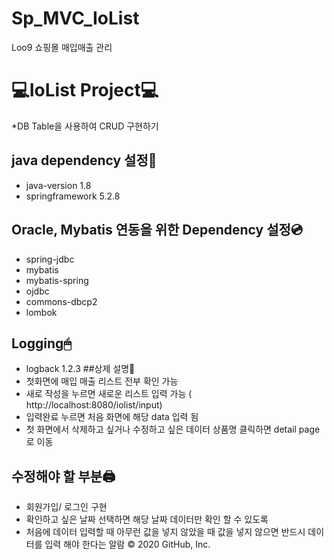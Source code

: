 # Sp_MVC_IoList
Loo9 쇼핑몰 매입매출 관리

# 💻IoList Project💻
*DB Table을 사용하여 CRUD 구현하기
## java dependency 설정🔋
* java-version 1.8
* springframework 5.2.8
## Oracle, Mybatis 연동을 위한 Dependency 설정💿
* spring-jdbc
* mybatis
* mybatis-spring
* ojdbc
* commons-dbcp2
* lombok
## Logging🖱
* logback 1.2.3
##상제 설명💽
* 첫화면에 매입 매출 리스트 전부 확인 가능
* 새로 작성을 누르면 새로운 리스트 입력 가능 ( http://localhost:8080/iolist/input)
* 입력완료 누르면 처음 화면에 해당 data 입력 됨
* 첫 화면에서 삭제하고 싶거나 수정하고 싶은 데이터 상품명 클릭하면 detail page로 이동
## 수정해야 할 부분🖨
* 회원가입/ 로그인 구현
* 확인하고 싶은 날짜 선택하면 해당 날짜 데이터만 확인 할 수 있도록
* 처음에 데이터 입력할 때 아무런 값을 넣지 않았을 때 값을 넣지 않으면 반드시 데이터를 입력 해야 한다는 알람
© 2020 GitHub, Inc.
